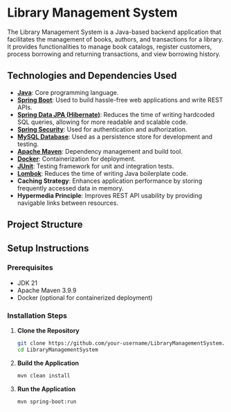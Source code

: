 # Library Management System

The Library Management System is a Java-based backend application that facilitates the management of books, authors, and transactions for a library. It provides functionalities to manage book catalogs, register customers, process borrowing and returning transactions, and view borrowing history.

## Technologies and Dependencies Used

- **[Java](https://www.oracle.com/java/)**: Core programming language.
- **[Spring Boot](https://spring.io/projects/spring-boot)**: Used to build hassle-free web applications and write REST APIs.
- **[Spring Data JPA (Hibernate)](https://spring.io/projects/spring-data-jpa)**: Reduces the time of writing hardcoded SQL queries, allowing for more readable and scalable code.
- **[Spring Security](https://spring.io/projects/spring-security)**: Used for authentication and authorization.
- **[MySQL Database](https://www.mysql.com/)**: Used as a persistence store for development and testing.
- **[Apache Maven](https://maven.apache.org/)**: Dependency management and build tool.
- **[Docker](https://www.docker.com/)**: Containerization for deployment.
- **[JUnit](https://junit.org/)**: Testing framework for unit and integration tests.
- **[Lombok](https://projectlombok.org/)**: Reduces the time of writing Java boilerplate code.
- **Caching Strategy**: Enhances application performance by storing frequently accessed data in memory.
- **Hypermedia Principle**: Improves REST API usability by providing navigable links between resources.

## Project Structure

## Setup Instructions

### Prerequisites

- JDK 21
- Apache Maven 3.9.9
- Docker (optional for containerized deployment)

### Installation Steps

1. **Clone the Repository**
   ```bash
   git clone https://github.com/your-username/LibraryManagementSystem.git
   cd LibraryManagementSystem
2. **Build the Application**
   ```bash
   mvn clean install
3. **Run the Application**
   ```bash
   mvn spring-boot:run
